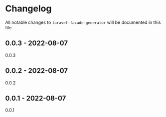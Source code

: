 # Changelog

All notable changes to `laravel-facade-generator` will be documented in this file.

## 0.0.3 - 2022-08-07

0.0.3

## 0.0.2 - 2022-08-07

0.0.2

## 0.0.1 - 2022-08-07

0.0.1
